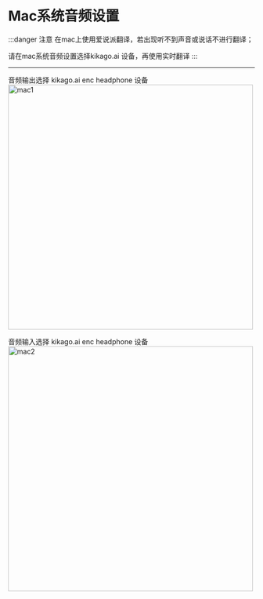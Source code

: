 # Mac系统音频设置

:::danger 注意
在mac上使用爱说派翻译，若出现听不到声音或说话不进行翻译；

请在mac系统音频设置选择kikago.ai 设备，再使用实时翻译
:::

---

音频输出选择 kikago.ai enc headphone 设备  
<img src="https://bu.dusays.com/2024/10/28/671f3de4adb74.png" alt="mac1" width="500"/>

音频输入选择 kikago.ai enc headphone 设备  
<img src="https://bu.dusays.com/2024/10/28/671f3de4adb8f.png" alt="mac2" width="500"/>
